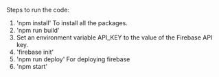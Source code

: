 
Steps to run the code:
1. 'npm install'
   To install all the packages.
2. 'npm run build'
3. Set an environment variable API_KEY to the value of the Firebase API key.
3. 'firebase init'
3. 'npm run deploy'
   For deploying firebase
4. 'npm start'
